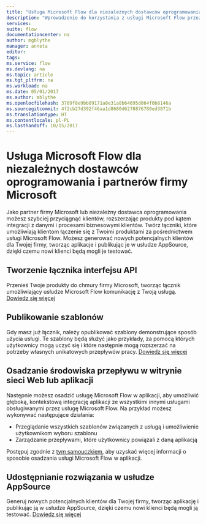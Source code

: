 ```yaml
---
title: "Usługa Microsoft Flow dla niezależnych dostawców oprogramowania i partnerów firmy Microsoft | Microsoft Docs"
description: "Wprowadzenie do korzystania z usługi Microsoft Flow przeznaczone dla niezależnych dostawców oprogramowania i partnerów firmy Microsoft."
services: 
suite: flow
documentationcenter: na
author: mgblythe
manager: anneta
editor: 
tags: 
ms.service: flow
ms.devlang: na
ms.topic: article
ms.tgt_pltfrm: na
ms.workload: na
ms.date: 05/01/2017
ms.author: mblythe
ms.openlocfilehash: 3709f8e9bb09171a8e31a8b64695d064f0b8146a
ms.sourcegitcommit: 4f2cb27d392f46aa1d8680d6278876780ed3871b
ms.translationtype: HT
ms.contentlocale: pl-PL
ms.lasthandoff: 10/15/2017
---
```

# <a name="microsoft-flow-for-isvs-and-microsoft-partners"></a>Usługa Microsoft Flow dla niezależnych dostawców oprogramowania i partnerów firmy Microsoft
Jako partner firmy Microsoft lub niezależny dostawca oprogramowania możesz szybciej przyciągnąć klientów, rozszerzając produkty pod kątem integracji z danymi i procesami biznesowymi klientów. Twórz łączniki, które umożliwiają klientom łączenie się z Twoimi produktami za pośrednictwem usługi Microsoft Flow. Możesz generować nowych potencjalnych klientów dla Twojej firmy, tworząc aplikacje i publikując je w usłudze AppSource, dzięki czemu nowi klienci będą mogli je testować.

## <a name="build-an-api-connector"></a>Tworzenie łącznika interfejsu API
Przenieś Twoje produkty do chmury firmy Microsoft, tworząc łącznik umożliwiający usłudze Microsoft Flow komunikację z Twoją usługą. [Dowiedz się więcej](api-connector-overview.md)

## <a name="publish-templates"></a>Publikowanie szablonów
Gdy masz już łącznik, należy opublikować szablony demonstrujące sposób użycia usługi. Te szablony będą służyć jako przykłady, za pomocą których użytkownicy mogą uczyć się i które następnie mogą rozszerzać na potrzeby własnych unikatowych przepływów pracy. [Dowiedz się więcej](publish-a-template.md)

## <a name="embed-the-flow-experience-in-your-website-or-app"></a>Osadzanie środowiska przepływu w witrynie sieci Web lub aplikacji
Następnie możesz osadzić usługę Microsoft Flow w aplikacji, aby umożliwić głęboką, kontekstową integrację aplikacji ze wszystkimi innymi usługami obsługiwanymi przez usługę Microsoft Flow. Na przykład możesz wykonywać następujące działania:

* Przeglądanie wszystkich szablonów związanych z usługą i umożliwienie użytkownikom wyboru szablonu
* Zarządzanie przepływami, które użytkownicy powiązali z daną aplikacją

Postępuj zgodnie z [tym samouczkiem](embed-flow-dev.md), aby uzyskać więcej informacji o sposobie osadzania usługi Microsoft Flow w aplikacji.

## <a name="list-your-solution-on-appsource"></a>Udostępnianie rozwiązania w usłudze AppSource
Generuj nowych potencjalnych klientów dla Twojej firmy, tworząc aplikację i publikując ją w usłudze AppSource, dzięki czemu nowi klienci będą mogli ją testować. [Dowiedz się więcej](dev-appsource-test-drive.md)

